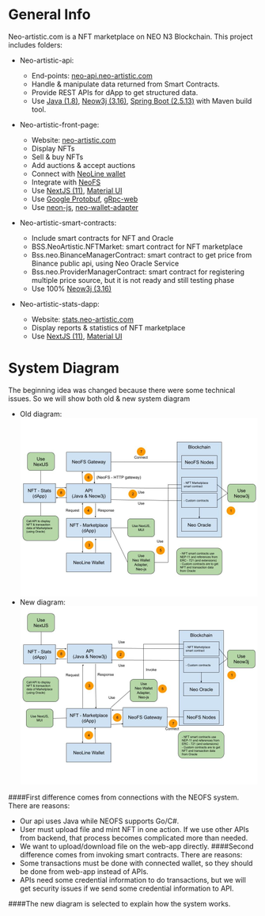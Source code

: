 # General Info
Neo-artistic.com is a NFT marketplace on NEO N3 Blockchain. This project includes folders:

- Neo-artistic-api: 
  - End-points: [neo-api.neo-artistic.com](https://neo-api.neo-artistic.com)
  - Handle & manipulate data returned from Smart Contracts. 
  - Provide REST APIs for dApp to get structured data.
  - Use [Java (1.8)](https://www.oracle.com/java/technologies/javase/javase8-archive-downloads.html), [Neow3j (3.16)](https://neow3j.io/#/), [Spring Boot (2.5.13)](https://start.spring.io/) with Maven build tool.

- Neo-artistic-front-page: 
  - Website: [neo-artistic.com](http://neo-artistic.com/)
  - Display NFTs
  - Sell & buy NFTs
  - Add auctions & accept auctions
  - Connect with [NeoLine wallet](https://neoline.io/en/)
  - Integrate with [NeoFS](https://fs.neo.org/)
  - Use [NextJS (11)](https://nextjs.org/), [Material UI](https://mui.com/)
  - Use [Google Protobuf](https://www.npmjs.com/package/google-protobuf), [gRpc-web](https://www.npmjs.com/package/grpc-web)
  - Use [neon-js](https://www.npmjs.com/package/@cityofzion/neon-js), [neo-wallet-adapter](https://github.com/rentfuse-labs/neo-wallet-adapter)
- Neo-artistic-smart-contracts:
  - Include smart contracts for NFT and Oracle
  - BSS.NeoArtistic.NFTMarket: smart contract for NFT marketplace
  - Bss.neo.BinanceManagerContract: smart contract to get price from Binance public api, using Neo Oracle Service
  - Bss.neo.ProviderManagerContract: smart contract for registering multiple price source, but it is not ready and still testing phase
  - Use 100% [Neow3j (3.16)](https://neow3j.io/#/)
- Neo-artistic-stats-dapp:
  - Website: [stats.neo-artistic.com](https://stats.neo-artistic.com/)
  - Display reports & statistics of NFT marketplace
  - Use [NextJS (11)](https://nextjs.org/), [Material UI](https://mui.com/)

# System Diagram
The beginning idea was changed because there were some technical issues. So we will show both old & new system diagram

- Old diagram: ![old_diagram](docs/img/marketplace_diagram_old.jpg)
- New diagram: ![new_diagram](docs/img/marketplace_diagram_new.jpg)

####First difference comes from connections with the NEOFS system. There are reasons:
- Our api uses Java while NEOFS supports Go/C#.
- User must upload file and mint NFT in one action. If we use other APIs from backend, that process becomes complicated more than needed.
- We want to upload/download file on the web-app directly.
####Second difference comes from invoking smart contracts. There are reasons:
- Some transactions must be done with connected wallet, so they should be done from web-app instead of APIs.
- APIs need some credential information to do transactions, but we will get security issues if we send some credential information to API.

####The new diagram is selected to explain how the system works.
